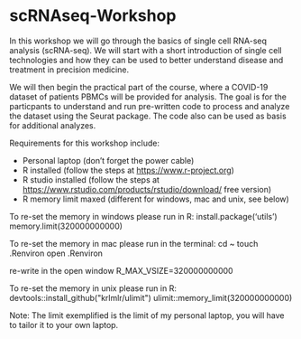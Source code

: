 # scRNAseq-Workshop
In this workshop we will go through the basics of single cell RNA-seq analysis (scRNA-seq).
We will start with a short introduction of single cell technologies and how they can be used to better understand disease and treatment in precision medicine.

We will then begin the practical part of the course, where a COVID-19 dataset of patients PBMCs will be provided for analysis. The goal is for the particpants to understand and run pre-written code to process and analyze the dataset using the Seurat package. The code also can be used as basis for additional analyzes.

Requirements for this workshop include:
-	Personal laptop (don’t forget the power cable)
-	R installed (follow the steps at https://www.r-project.org)
-	R studio installed (follow the steps at https://www.rstudio.com/products/rstudio/download/ free version)
-	R memory limit maxed (different for windows, mac and unix, see below)

To re-set the memory in windows please run in R:
	install.package(‘utils’)
	memory.limit(320000000000)

To re-set the memory in mac please run in the terminal:
cd ~
touch .Renviron
open .Renviron

re-write in the open window
R_MAX_VSIZE=320000000000

To re-set the memory in unix please run in R:
devtools::install_github("krlmlr/ulimit")
ulimit::memory_limit(320000000000)

Note: The limit exemplified is the limit of my personal laptop, you will have to tailor it to your own laptop.
